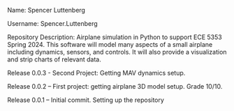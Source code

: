 Name: Spencer Luttenberg

Username: Spencer.Luttenberg

Repository Description: Airplane simulation in Python to support ECE 5353 Spring 2024.  This software will model many aspects of a small airplane including dynamics, sensors, and controls.  It will also provide a visualization and strip charts of relevant data.

Release 0.0.3 - Second Project: Getting MAV dynamics setup.

Release 0.0.2 – First project: getting airplane 3D model setup. Grade 10/10. 

Release 0.0.1 – Initial commit. Setting up the repository
